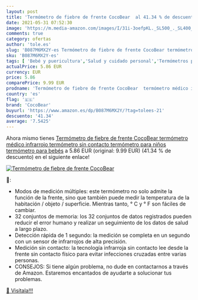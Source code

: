 ```yaml
---
layout: post
title: 'Termómetro de fiebre de frente CocoBear  al 41.34 % de descuento'
date: 2021-05-31 07:52:30
image: 'https://m.media-amazon.com/images/I/31i-3oefpKL._SL500_._SL400_.jpg'
comments: true
category: ofertas
author: 'tole.es'
slug: 'B087M6MX2Y-es Termómetro de fiebre de frente CocoBear termómetro médico...'
sku: 'B087M6MX2Y-es'
tags: [ 'Bebé y puericultura','Salud y cuidado personal','Termómetros para bebé','bebés','cocobear', ]
actualPrice: 5.86 EUR
currency: EUR
price: 5.86
comparePrice: 9.99 EUR
prodname: 'Termómetro de fiebre de frente CocoBear  termómetro médico infrarrojo  termómetro sin contacto  termómetro para niños  termómetro para bebés'
country: 'es'
flag: '🇪🇸'
brand: 'CocoBear'
buyurl: 'https://www.amazon.es/dp/B087M6MX2Y/?tag=tolees-21'
descuento: '41.34'
average: '7.5425'
---
```


Ahora mismo tienes [Termómetro de fiebre de frente CocoBear  termómetro médico infrarrojo  termómetro sin contacto  termómetro para niños  termómetro para bebés](https://www.amazon.es/dp/B087M6MX2Y/?tag=tolees-21) a 5.86 EUR (original: 9.99 EUR) (41.34 %  de descuento) en el siguiente enlace!

[![Termómetro de fiebre de frente CocoBear ](https://m.media-amazon.com/images/I/31i-3oefpKL._SL500_._SL400_.jpg)](https://www.amazon.es/dp/B087M6MX2Y/?tag=tolees-21)

🔎:

- Modos de medición múltiples: este termómetro no solo admite la función de la frente, sino que también puede medir la temperatura de la habitación / objeto / superficie. Mientras tanto, ° C y ° F son fáciles de cambiar.
- 32 conjuntos de memoria: los 32 conjuntos de datos registrados pueden reducir el error humano y realizar un seguimiento de los datos de salud a largo plazo.
- Detección rápida de 1 segundo: la medición se completa en un segundo con un sensor de infrarrojos de alta precisión.
- Medición sin contacto: la tecnología infrarroja sin contacto lee desde la frente sin contacto físico para evitar infecciones cruzadas entre varias personas.
- CONSEJOS: Si tiene algún problema, no dude en contactarnos a través de Amazon. Estaremos encantados de ayudarte a solucionar tus problemas.

[🛒 Visítala!!!](https://www.amazon.es/dp/B087M6MX2Y/?tag=tolees-21)
